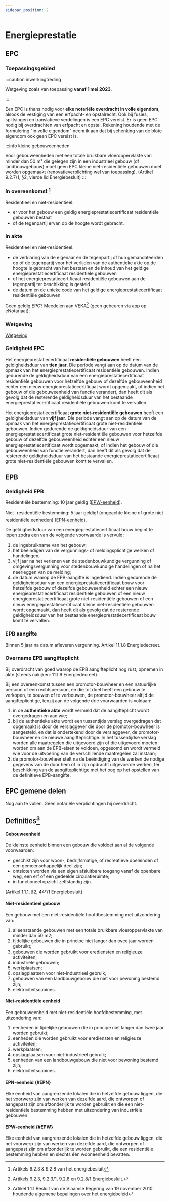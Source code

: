 ```yaml
---
sidebar_position: 2
---
```


# Energieprestatie

## EPC

### Toepassingsgebied

:::caution inwerkingtreding

Wetgeving zoals van toepassing **vanaf 1 mei 2023**.

:::

Een EPC is thans nodig voor **elke notariële overdracht in volle eigendom**, alsook de vestiging van een erfpacht- en opstalrecht. Ook bij fusies, splitsingen en translatieve verdelingen is een EPC vereist.
Er is geen EPC nodig bij overdrachten van erfpacht en opstal. Rekening houdende met de formulering "in volle eigendom" neem ik aan dat bij schenking van de blote eigendom ook geen EPC vereist is.

:::info kleine gebouweenheden

Voor gebouweenheden met een totale bruikbare vloeroppervlakte van minder dan 50 m² die gelegen zijn
in een industrieel gebouw (of landbouwgebouw) moet geen EPC kleine niet-residentiële gebouwen moet worden opgemaakt (renovatieverplichting wel van toepassing). (Artikel 9.2.7/1, §2, vierde lid Energiebesluit)
:::

### In overeenkomst [^2]

Residentieel en niet-residentieel:

- er voor het gebouw een geldig energieprestatiecertificaat residentiële gebouwen bestaat
- of de tegenpartij ervan op de hoogte wordt gebracht.

### In akte

Residentieel en niet-residentieel:

- de verklaring van de eigenaar en de tegenpartij of hun gemandateerden op of de tegenpartij voor het verlijden van de authentieke akte op de hoogte is gebracht van het bestaan en de inhoud van het geldige energieprestatiecertificaat residentiële gebouwen
- of het energieprestatiecertificaat residentiële gebouwen aan de tegenpartij ter beschikking is gesteld
- de datum en de unieke code van het geldige energieprestatiecertificaat residentiële gebouwen

Geen geldig EPC? Meedelen aan VEKA[^3] (geen gebeuren via app op eNotariaat).

### Wetgeving

[Wetgeving](https://navigator.emis.vito.be/detail?woId=60148&woLang=nl)

### Geldigheid EPC

Het energieprestatiecertificaat **residentiële gebouwen** heeft een geldigheidsduur van **tien jaar**. Die periode vangt aan op de datum van de opmaak van het energieprestatiecertificaat residentiële gebouwen. Indien gedurende de geldigheidsduur van een energieprestatiecertificaat residentiële gebouwen voor hetzelfde gebouw of dezelfde gebouweenheid echter een nieuw energieprestatiecertificaat wordt opgemaakt, of indien het gebouw of die gebouweenheid van functie verandert, dan heeft dit als gevolg dat de resterende geldigheidsduur van het bestaande energieprestatiecertificaat residentiële gebouwen komt te vervallen.

Het energieprestatiecertificaat **grote niet-residentiële gebouwen** heeft een geldigheidsduur van **vijf jaar**. Die periode vangt aan op de datum van de opmaak van het energieprestatiecertificaat grote niet-residentiële gebouwen. Indien gedurende de geldigheidsduur van een energieprestatiecertificaat grote niet-residentiële gebouwen voor hetzelfde gebouw of dezelfde gebouweenheid echter een nieuw energieprestatiecertificaat wordt opgemaakt, of indien het gebouw of die gebouweenheid van functie verandert, dan heeft dit als gevolg dat de resterende geldigheidsduur van het bestaande energieprestatiecertificaat grote niet-residentiële gebouwen komt te vervallen.

## EPB

### Geldigheid EPB

Residentiële bestemming: 10 jaar geldig ([EPW-eenheid](#EPW)).

Niet- residentiële bestemming: 5 jaar geldig❗ (ongeachte kleine of grote niet residentiële eenheden) ([EPN-eenheid](#EPN)).

De geldigheidsduur van een energieprestatiecertificaat bouw begint te lopen zodra een van de volgende voorwaarde is vervuld:

1. de ingebruikname van het gebouw;
2. het beëindigen van de vergunnings- of meldingsplichtige werken of handelingen;
3. vijf jaar na het verlenen van de stedenbouwkundige vergunning of omgevingsvergunning voor stedenbouwkundige handelingen of na het neerleggen van de melding;
4. de datum waarop de EPB-aangifte is ingediend.
Indien gedurende de geldigheidsduur van een energieprestatiecertificaat bouw voor hetzelfde gebouw of dezelfde gebouweenheid echter een nieuw energieprestatiecertificaat residentiële gebouwen of een nieuw energieprestatiecertificaat grote niet-residentiële gebouwen of een nieuw energieprestatiecertificaat kleine niet-residentiële gebouwen wordt opgemaakt, dan heeft dit als gevolg dat de resterende geldigheidsduur van het bestaande energieprestatiecertificaat bouw komt te vervallen.

### EPB aangifte

Binnen 5 jaar na datum afleveren vergunning. Artikel 11.1.8 Energiedecreet. 

### Overname EPB aangifteplicht

Bij overdracht van goed waarop de EPB aangifteplicht nog rust, opnemen in akte (steeds nakijken: 11.1.9 Energiedecreet).

Bij een overeenkomst tussen een promotor-bouwheer en een natuurlijke persoon of een rechtspersoon, en die tot doel heeft een gebouw te verkopen, te bouwen of te verbouwen, de promotor-bouwheer altijd de aangifteplichtige, tenzij aan de volgende drie voorwaarden is voldaan:

1. in de **authentieke akte** wordt vermeld dat de aangifteplicht wordt overgedragen en aan wie;
2. bij de authentieke akte wordt een tussentijds verslag overgedragen dat opgemaakt is door de verslaggever die door de promotor-bouwheer is aangesteld, en dat is ondertekend door de verslaggever, de promotor-bouwheer en de nieuwe aangifteplichtige. In het tussentijdse verslag worden alle maatregelen die uitgevoerd zijn of die uitgevoerd moeten worden om aan de EPB-eisen te voldoen, opgesomd en wordt vermeld wie voor de uitvoering van de verschillende maatregelen zal instaan;
3. de promotor-bouwheer stelt na de beëindiging van de werken de nodige gegevens van de door hem of in zijn opdracht uitgevoerde werken, ter beschikking van de aangifteplichtige met het oog op het opstellen van de definitieve EPB-aangifte.

## EPC gemene delen

Nog aan te vullen. Geen notariële verplichtingen bij overdracht.

## Definities[^1]

#### Gebouweenheid

De kleinste eenheid binnen een gebouw die voldoet aan al de volgende voorwaarden:

- geschikt zijn voor woon-, bedrijfsmatige, of recreatieve doeleinden of een
gemeenschappelijk deel zijn;
- ontsloten worden via een eigen afsluitbare toegang vanaf de openbare weg,
een erf of een gedeelde circulatieruimte;
- in functioneel opzicht zelfstandig zijn.

(Artikel 1.1.1, §2, 44°/1 Energiebesluit)

#### Niet-residentieel gebouw
  
  Een gebouw met een niet-residentiële hoofdbestemming met uitzondering van:

   1. alleenstaande gebouwen met een totale bruikbare vloeroppervlakte van minder dan 50 m2;
   2. tijdelijke gebouwen die in principe niet langer dan twee jaar worden gebruikt;
   3. gebouwen die worden gebruikt voor erediensten en religieuze activiteiten;
   4. industriële gebouwen;
   5. werkplaatsen;
   6. opslagplaatsen voor niet-industrieel gebruik;
   7. gebouwen van een landbouwgebouw die niet voor bewoning bestemd zijn;
   8. elektriciteitscabines.

#### Niet-residentiële eenheid
  
  Een gebouweenheid met niet-residentiële hoofdbestemming, met uitzondering van:

   1. eenheden in tijdelijke gebouwen die in principe niet langer dan twee jaar worden gebruikt;
   2. eenheden die worden gebruikt voor erediensten en religieuze activiteiten;
   3. werkplaatsen;
   4. opslagplaatsen voor niet-industrieel gebruik;
   5. eenheden van een landbouwgebouw die niet voor bewoning bestemd zijn;
   6. elektriciteitscabines.

#### EPN-eenheid {#EPN}

Elke eenheid van aangrenzende lokalen die in hetzelfde gebouw liggen, die het voorwerp zijn van werken van dezelfde aard, die ontworpen of aangepast zijn om afzonderlijk te worden gebruikt en die een niet-residentiële bestemming hebben met uitzondering van industriële gebouwen.

#### EPW-eenheid {#EPW}

Elke eenheid van aangrenzende lokalen die in hetzelfde gebouw liggen, die het voorwerp zijn van werken van dezelfde aard, die ontworpen of aangepast zijn om afzonderlijk te worden gebruikt, die een residentiële bestemming hebben en slechts één wooneenheid bevatten.

[^1]: Artikel 1.1.1 Besluit van de Vlaamse Regering van 19 november 2010 houdende algemene bepalingen over het energiebeleid
[^2]: Artikels 9.2.3 & 9.2.8 van het energiebesluit
[^3]:Artikels 9.2.3, 9.2.3/1, 9.2.8 en 9.2.8/1 Energiebesluit.
